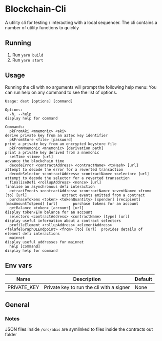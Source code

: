# Blockchain-Cli

A utility cli for testing / interacting with a local sequencer. The cli contains a number of utility functions to quickly

## Running

1. Run `yarn build`
2. Run `yarn start`

## Usage

Running the cli with no arguments will prompt the following help menu:
You can run help on any command to see the list of options.

```
Usage: dest [options] [command]

Options:
  -h, --help                                                                                  display help for command

Commands:
  pkFromAki <mnemonic> <aki>                                                                  derive private key from an aztec key identifier
  pkFromStore <file> [password]                                                               print a private key from an encrypted keystore file
  pkFromMnemonic <mnemonic> [derivation path]                                                 print a private key derived from a mnemonic
  setTime <time> [url]                                                                        advance the blockchain time
  decodeError <contractAddress> <contractName> <txHash> [url]                                 attempt to decode the error for a reverted transaction
  decodeSelector <contractAddress> <contractName> <selector> [url]                            attempt to decode the selector for a reverted transaction
  finaliseDefi <rollupAddress> <nonce> [url]                                                  finalise an asynchronous defi interaction
  extractEvents <contractAddress> <contractName> <eventName> <from> [to] [url]                extract events emitted from a contract
  purchaseTokens <token> <tokenQuantity> [spender] [recipient] [maxAmountToSpend] [url]       purchase tokens for an account
  getBalance <token> [account] [url]                                                          display token/ETH balance for an account
  selectors <contractAddress> <contractName> [type] [url]                                     display useful information about a contract selectors
  profileElement <rollupAddress> <elementAddress> <falafelGraphQLEndpoint> <from> [to] [url]  provides details of element defi interactions
  mainnet                                                                                     display useful addresses for mainnet
  help [command]                                                                              display help for command
```

## Env vars

| Name        | Description                              | Default |
| ----------- | ---------------------------------------- | ------- |
| PRIVATE_KEY | Private key to run the cli with a signer | None    |

## General

### Notes

JSON files inside `/src/abis` are symlinked to files inside the contracts out folder
